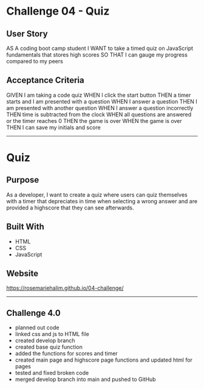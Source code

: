 #   Challenge 04 - Quiz

##  User Story

AS A coding boot camp student
I WANT to take a timed quiz on JavaScript fundamentals that stores high scores
SO THAT I can gauge my progress compared to my peers

## Acceptance Criteria

GIVEN I am taking a code quiz
WHEN I click the start button
THEN a timer starts and I am presented with a question
WHEN I answer a question
THEN I am presented with another question
WHEN I answer a question incorrectly
THEN time is subtracted from the clock
WHEN all questions are answered or the timer reaches 0
THEN the game is over
WHEN the game is over
THEN I can save my initials and score

---

# Quiz

## Purpose
As a developer, I want to create a quiz where users can quiz themselves with a timer that depreciates in time when selecting a wrong answer and are provided a highscore that they can see afterwards.

## Built With
* HTML
* CSS
* JavaScript

## Website
https://rosemariehalim.github.io/04-challenge/

---

## Challenge 4.0

* planned out code
* linked css and js to HTML file
* created develop branch
* created base quiz function
* added the functions for scores and timer
* created main page and highscore page functions and updated html for pages
* tested and fixed broken code
* merged develop branch into main and pushed to GitHub
